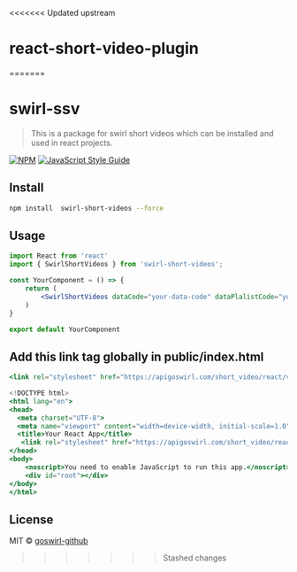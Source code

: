 <<<<<<< Updated upstream
# react-short-video-plugin
=======
# swirl-ssv

> This is a package for swirl short videos which can be installed and used in react projects.

[![NPM](https://img.shields.io/npm/v/swirl-ssv.svg)](https://www.npmjs.com/package/swirl-ssv) [![JavaScript Style Guide](https://img.shields.io/badge/code_style-standard-brightgreen.svg)](https://standardjs.com)

## Install

```bash
npm install  swirl-short-videos --force
```

## Usage

```jsx
import React from 'react'
import { SwirlShortVideos } from 'swirl-short-videos';

const YourComponent = () => {
    return (
        <SwirlShortVideos dataCode="your-data-code" dataPlalistCode="your-playlist-code" />
    )
}

export default YourComponent
```

## Add this link tag globally in public/index.html
```jsx
<link rel="stylesheet" href="https://apigoswirl.com/short_video/react/v12/swirl-short-videos-v1.min.css">
```
```jsx
<!DOCTYPE html>
<html lang="en">
<head>
  <meta charset="UTF-8">
  <meta name="viewport" content="width=device-width, initial-scale=1.0">
  <title>Your React App</title>
   <link rel="stylesheet" href="https://apigoswirl.com/short_video/react/v12/swir-short-videos-v1.min.css">
</head>
<body>
    <noscript>You need to enable JavaScript to run this app.</noscript>
    <div id="root"></div>
</body>
</html>
```

## License

MIT © [goswirl-github](https://github.com/SwirlAdmin/react-short-video-plugin.git)
>>>>>>> Stashed changes
